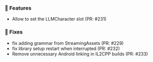 ### 🚀 Features

- Allow to set the LLMCharacter slot (PR: #231)

### 🐛 Fixes

- fix adding grammar from StreamingAssets (PR: #229)
- fix library setup restart when interrupted (PR: #232)
- Remove unnecessary Android linking in IL2CPP builds (PR: #233)

